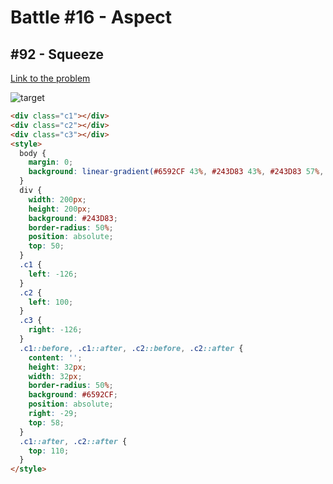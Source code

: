 # Battle #16 - Aspect

## #92 - Squeeze

[Link to the problem](https://cssbattle.dev/play/92)

![target](https://cssbattle.dev/targets/92.png)

```html
<div class="c1"></div>
<div class="c2"></div>
<div class="c3"></div>
<style>
  body {
    margin: 0;
    background: linear-gradient(#6592CF 43%, #243D83 43%, #243D83 57%, #6592CF 57%);
  }
  div {
    width: 200px;
    height: 200px;
    background: #243D83;
    border-radius: 50%;
    position: absolute;
    top: 50;
  }
  .c1 {
    left: -126;
  }
  .c2 {
    left: 100;
  }
  .c3 {
    right: -126;
  }
  .c1::before, .c1::after, .c2::before, .c2::after {
    content: '';
    height: 32px;
    width: 32px;
    border-radius: 50%;
    background: #6592CF;
    position: absolute;
    right: -29;
    top: 58;
  }
  .c1::after, .c2::after {
    top: 110;
  }
</style>
```
